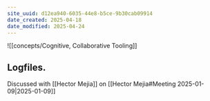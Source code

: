 ```yaml
---
site_uuid: d12ea940-6035-44e8-b5ce-9b30cab09914
date_created: 2025-04-18
date_modified: 2025-04-24
---
```



![[concepts/Cognitive, Collaborative Tooling]]

## Logfiles. 



Discussed with [[Hector Mejia]] on [[Hector Mejia#Meeting 2025-01-09|2025-01-09]]  

